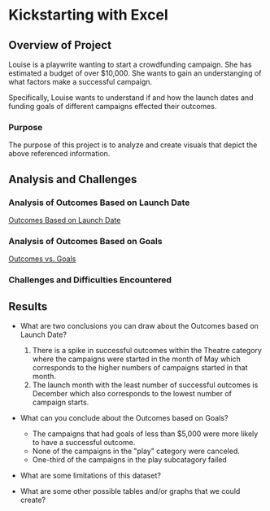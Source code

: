# Kickstarting with Excel

## Overview of Project

Louise is a playwrite wanting to start a crowdfunding campaign. She has estimated a budget of over $10,000. She wants to gain an understanging of what factors make a successful campaign.

Specifically, Louise wants to understand if and how the launch dates and funding goals of different campaigns effected their outcomes.

### Purpose
The purpose of this project is to analyze and create visuals that depict the above referenced information.

## Analysis and Challenges

### Analysis of Outcomes Based on Launch Date
[Outcomes Based on Launch Date](./Theatre_Outcomes_vs_Launch.png)
### Analysis of Outcomes Based on Goals
[Outcomes vs. Goals](.Outcomes_vs_Goals.png)
### Challenges and Difficulties Encountered

## Results

- What are two conclusions you can draw about the Outcomes based on Launch Date?
  1. There is a spike in successful outcomes within the Theatre category where the campaigns were started in the month of May which corresponds to the higher numbers of campaigns started in that month.
  2. The launch month with the least number of successful outcomes is December which also corresponds to the lowest number of campaign starts.
  
- What can you conclude about the Outcomes based on Goals?
  * The campaigns that had goals of less than $5,000 were more likely to have a successful outcome.
  * None of the campaigns in the "play" category were canceled.
  * One-third of the campaigns in the play subcatagory failed

- What are some limitations of this dataset?


- What are some other possible tables and/or graphs that we could create?
